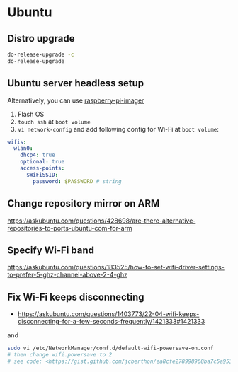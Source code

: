 # Ubuntu

## Distro upgrade

```bash
do-release-upgrade -c
do-release-upgrade
```

## Ubuntu server headless setup

Alternatively, you can use [raspberry-pi-imager](https://www.raspberrypi.com/software/)

1. Flash OS
1. `touch ssh` at `boot volume`
1. `vi network-config` and add following config for Wi-Fi at `boot volume`:

```yaml
wifis:
  wlan0:
    dhcp4: true
    optional: true
    access-points:
      $WiFiSSID:
        password: $PASSWORD # string
```

## Change repository mirror on ARM

<https://askubuntu.com/questions/428698/are-there-alternative-repositories-to-ports-ubuntu-com-for-arm>

## Specify Wi-Fi band

<https://askubuntu.com/questions/183525/how-to-set-wifi-driver-settings-to-prefer-5-ghz-channel-above-2-4-ghz>

## Fix Wi-Fi keeps disconnecting

- <https://askubuntu.com/questions/1403773/22-04-wifi-keeps-disconnecting-for-a-few-seconds-frequently/1421333#1421333>

and

```bash
sudo vi /etc/NetworkManager/conf.d/default-wifi-powersave-on.conf
# then change wifi.powersave to 2
# see code: <https://gist.github.com/jcberthon/ea8cfe278998968ba7c5a95344bc8b55>
```
